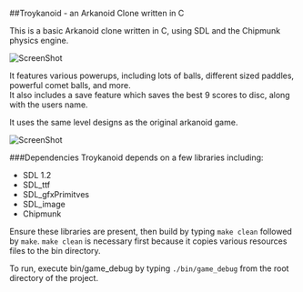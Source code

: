 ##Troykanoid - an Arkanoid Clone written in C

This is a basic Arkanoid clone written in C, using SDL and the Chipmunk physics engine.
<p>

![ScreenShot](http://i.imgur.com/NMN5qfH.png)

It features various powerups, including lots of balls, different sized paddles, powerful comet balls, and more.<br>
It also includes a save feature which saves the best 9 scores to disc, along with the users name.
<p>
It uses the same level designs as the original arkanoid game.

![ScreenShot](http://i.imgur.com/sL0VsXs.png)

###Dependencies
Troykanoid depends on a few libraries including:
- SDL 1.2
- SDL_ttf
- SDL_gfxPrimitves
- SDL_image
- Chipmunk

Ensure these libraries are present, then build by typing `make clean` followed by `make`. `make clean` is necessary first because it copies various resources files to the bin directory.

To run, execute bin/game\_debug by typing `./bin/game_debug` from the root directory of the project.
